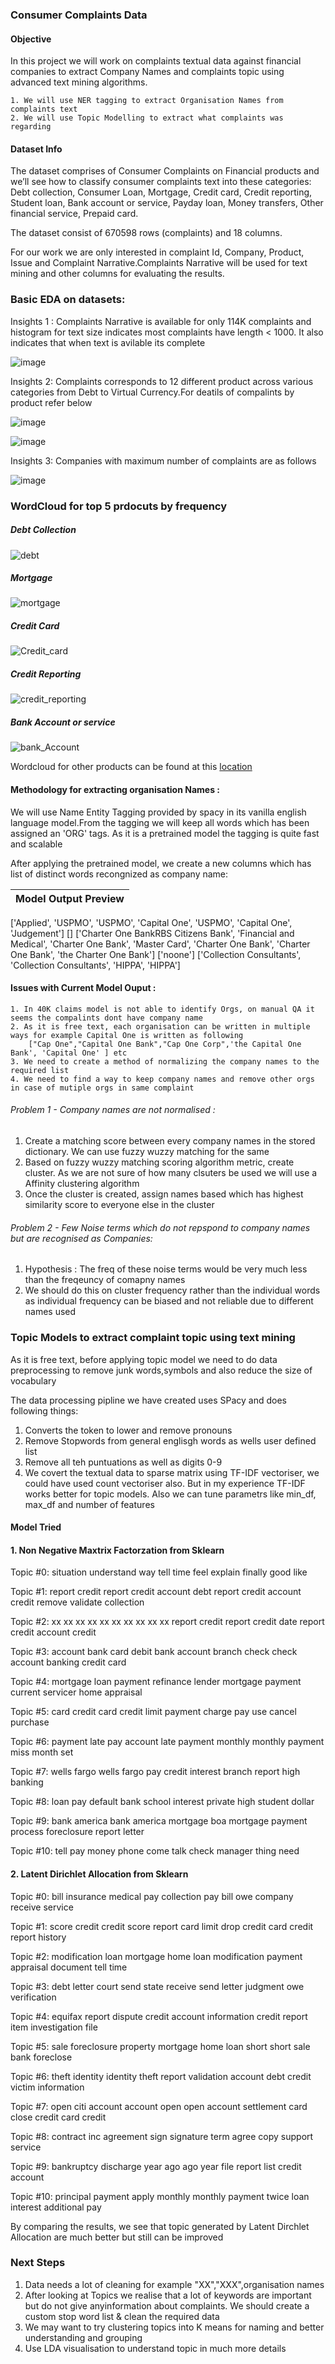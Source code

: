 ### Consumer Complaints Data

#### Objective
In this project we will work on complaints textual data against financial companies to extract Company Names and complaints topic using advanced text mining algorithms. 

    1. We will use NER tagging to extract Organisation Names from complaints text
    2. We will use Topic Modelling to extract what complaints was regarding

#### Dataset Info
The dataset comprises of Consumer Complaints on Financial products and we’ll see how to classify consumer complaints text into these categories: Debt collection, Consumer Loan, Mortgage, Credit card, Credit reporting, Student loan, Bank account or service, Payday loan, Money transfers, Other financial service, Prepaid card.

The dataset consist of 670598 rows (complaints) and 18 columns.

For our work we are only interested in complaint Id, Company, Product, Issue and Complaint Narrative.Complaints Narrative will be used for text mining and other columns for evaluating the results.
### Basic EDA on datasets:
Insights 1 : Complaints Narrative is available for only 114K complaints and histogram for text size indicates most complaints have length < 1000. It also indicates that when text is avilable its complete

![image](https://github.com/Ashwinikumar1/NLP-DL/blob/master/Organising_Complaints_Using_NLP/Output/complaint_size.png)

Insights 2: Complaints corresponds to 12 different product across various categories from Debt to Virtual Currency.For deatils of compalints by product refer below

![image](https://github.com/Ashwinikumar1/NLP-DL/blob/master/Organising_Complaints_Using_NLP/Output/complaints_product.png)

![image](https://github.com/Ashwinikumar1/NLP-DL/blob/master/Organising_Complaints_Using_NLP/Output/Disputed_CrossTab_Compalints.png)

Insights 3: Companies with maximum number of complaints are as follows

![image](https://github.com/Ashwinikumar1/NLP-DL/blob/master/Organising_Complaints_Using_NLP/Output/top_25_companies_by_freq.png)

### WordCloud for top 5 prdocuts by frequency
  ##### Debt Collection
![debt](https://github.com/Ashwinikumar1/NLP-DL/blob/master/Organising_Complaints_Using_NLP/Output/Debt%20collection.png)
  ##### Mortgage
![mortgage](https://github.com/Ashwinikumar1/NLP-DL/blob/master/Organising_Complaints_Using_NLP/Output/Mortgage.png)
  ##### Credit Card
![Credit_card](https://github.com/Ashwinikumar1/NLP-DL/blob/master/Organising_Complaints_Using_NLP/Output/Credit%20card.png)
  ##### Credit Reporting
![credit_reporting](https://github.com/Ashwinikumar1/NLP-DL/blob/master/Organising_Complaints_Using_NLP/Output/Credit%20reporting.png)
  #####  Bank Account or service
![bank_Account](https://github.com/Ashwinikumar1/NLP-DL/blob/master/Organising_Complaints_Using_NLP/Output/Bank%20account%20or%20service.png)

Wordcloud for other products can be found at this [location](https://github.com/Ashwinikumar1/NLP-DL/tree/master/Organising_Complaints_Using_NLP/Output)

#### Methodology for extracting organisation Names :
We will use Name Entity Tagging provided by spacy in its vanilla english language model.From the tagging we will keep all words which has been assigned an 'ORG' tags. As it is a pretrained model the tagging is quite fast and scalable

After applying the pretrained model, we create a new columns which has list of distinct words recongnized as company name:

| Model Output Preview |
|:-------|
['Applied', 'USPMO', 'USPMO', 'Capital One', 'USPMO', 'Capital One', 'Judgement']
[]
['Charter One BankRBS Citizens Bank', 'Financial and Medical', 'Charter One Bank', 'Master Card', 'Charter One Bank', 'Charter One Bank', 'the Charter One Bank']
['noone']
['Collection Consultants', 'Collection Consultants', 'HIPPA', 'HIPPA']

####  Issues with Current Model Ouput :

    1. In 40K claims model is not able to identify Orgs, on manual QA it seems the compalints dont have company name 
    2. As it is free text, each organisation can be written in multiple ways for example Capital One is written as following
        ["Cap One","Capital One Bank","Cap One Corp",'the Capital One Bank', 'Capital One' ] etc
    3. We need to create a method of normalizing the company names to the required list
    4. We need to find a way to keep company names and remove other orgs in case of mutiple orgs in same complaint

###### Problem 1 - Company names are not normalised :
1. Create a matching score between every company names in the stored dictionary. We can use fuzzy wuzzy matching for the same
2. Based on fuzzy wuzzy matching scoring algorithm metric, create cluster. As we are not sure of how many clsuters be used we will use a Affinity clustering algorithm
3. Once the cluster is created, assign names based which has highest similarity score to everyone else in the cluster

###### Problem 2 - Few Noise terms which do not repspond to company names but are recognised as Companies:
1. Hypothesis : The freq of these noise terms would be very much less than the freqeuncy of comapny names
2. We should do this on cluster frequency rather than the individual words as individual frequency can be biased and not reliable due to different names used

### Topic Models to extract complaint topic using text mining
As it is free text, before applying topic model we need to do data preprocessing to remove junk words,symbols and also reduce the size of vocabulary

The data processing pipline we have created uses SPacy and does following things:
1. Converts the token to lower and remove pronouns
2. Remove Stopwords from general englisgh words as wells user defined list
3. Remove all teh puntuations as well as digits 0-9
4. We covert the textual data to sparse matrix using TF-IDF vectoriser, we could have used count vectoriser also. But in my experience TF-IDF works better for topic models. Also we can tune parametrs like min_df, max_df and number of features

#### Model Tried

#### 1. Non Negative Maxtrix Factorzation from Sklearn

Topic #0: situation understand way tell time feel explain finally good like

Topic #1: report credit report credit account debt report credit account credit remove validate collection

Topic #2: xx xx xx xx xx xx xx xx xx xx report credit report credit date report credit account credit

Topic #3: account bank card debit bank account branch check check account banking credit card

Topic #4: mortgage loan payment refinance lender mortgage payment current servicer home appraisal

Topic #5: card credit card credit limit payment charge pay use cancel purchase

Topic #6: payment late pay account late payment monthly monthly payment miss month set

Topic #7: wells fargo wells fargo pay credit interest branch report high banking

Topic #8: loan pay default bank school interest private high student dollar

Topic #9: bank america bank america mortgage boa mortgage payment process foreclosure report letter

Topic #10: tell pay money phone come talk check manager thing need

#### 2. Latent Dirichlet Allocation from Sklearn 

Topic #0: bill insurance medical pay collection pay bill owe company receive service

Topic #1: score credit credit score report card limit drop credit card credit report history

Topic #2: modification loan mortgage home loan modification payment appraisal document tell time

Topic #3: debt letter court send state receive send letter judgment owe verification

Topic #4: equifax report dispute credit account information credit report item investigation file

Topic #5: sale foreclosure property mortgage home loan short short sale bank foreclose

Topic #6: theft identity identity theft report validation account debt credit victim information

Topic #7: open citi account account open open account settlement card close credit card credit

Topic #8: contract inc agreement sign signature term agree copy support service

Topic #9: bankruptcy discharge year ago ago year file report list credit account

Topic #10: principal payment apply monthly monthly payment twice loan interest additional pay

By comparing the results, we see that topic generated by Latent Dirchlet Allocation are much better but still can be improved

### Next Steps
1. Data needs a lot of cleaning for example "XX","XXX",organisation names
2. After looking at Topics we realise that a lot of keywords are important but do not give anyinformation about complaints. We should create a custom stop word list & clean the required data
3. We may want to try clustering topics into K means for naming and better understanding and grouping
4. Use LDA visualisation to understand topic in much more details









